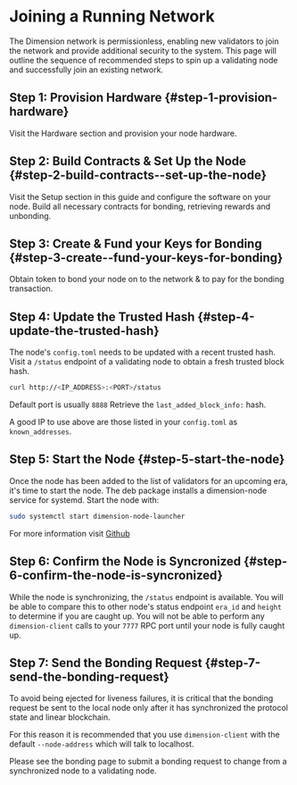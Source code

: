 # Joining a Running Network

The Dimension network is permissionless, enabling new validators to join the network and provide additional security to the system. This page will outline the sequence of recommended steps to spin up a validating node and successfully join an existing network.

## Step 1: Provision Hardware {#step-1-provision-hardware}

Visit the Hardware section and provision your node hardware.

## Step 2: Build Contracts & Set Up the Node {#step-2-build-contracts--set-up-the-node}

Visit the Setup section in this guide and configure the software on your node. Build all necessary contracts for bonding, retrieving rewards and unbonding.

## Step 3: Create & Fund your Keys for Bonding {#step-3-create--fund-your-keys-for-bonding}

Obtain token to bond your node on to the network & to pay for the bonding transaction.

## Step 4: Update the Trusted Hash {#step-4-update-the-trusted-hash}

The node's `config.toml` needs to be updated with a recent trusted hash. Visit a `/status` endpoint of a validating node to obtain a fresh trusted block hash.

```bash
curl http://<IP_ADDRESS>:<PORT>/status
```

Default port is usually `8888` Retrieve the `last_added_block_info:` hash.

A good IP to use above are those listed in your `config.toml` as `known_addresses`.

## Step 5: Start the Node {#step-5-start-the-node}

Once the node has been added to the list of validators for an upcoming era, it's time to start the node. The deb package installs a dimension-node service for systemd. Start the node with:

```bash
sudo systemctl start dimension-node-launcher
```

For more information visit [Github](https://github.com/dimension-labs/dimension-node/tree/master/resources/production)

## Step 6: Confirm the Node is Syncronized {#step-6-confirm-the-node-is-syncronized}

While the node is synchronizing, the `/status` endpoint is available. You will be able to compare this to other node's status endpoint `era_id` and `height` to determine if you are caught up. You will not be able to perform any `dimension-client` calls to your `7777` RPC port until your node is fully caught up.

## Step 7: Send the Bonding Request {#step-7-send-the-bonding-request}

To avoid being ejected for liveness failures, it is critical that the bonding request be sent to the local node only after it has synchronized the protocol state and linear blockchain.

For this reason it is recommended that you use `dimension-client` with the default `--node-address` which will talk to localhost.

Please see the bonding page to submit a bonding request to change from a synchronized node to a validating node.
